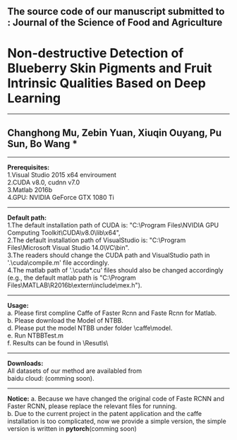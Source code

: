 The source code of our manuscript submitted to : Journal of the Science of Food and Agriculture  
---------------------------------------------------------------------------------------------------  
Non-destructive Detection of Blueberry Skin Pigments and Fruit Intrinsic Qualities Based on Deep Learning  
==========================================================================================================  
****
Changhong Mu, Zebin Yuan, Xiuqin Ouyang, Pu Sun, Bo Wang *    
---------------------------------------------------------  
****
**Prerequisites:**  
1.Visual Studio 2015 x64 enviroument  
2.CUDA v8.0, cudnn v7.0  
3.Matlab 2016b  
4.GPU: NVIDIA GeForce GTX 1080 Ti  
****
**Default path:**  
1.The default installation path of CUDA is: "C:\Program Files\NVIDIA GPU Computing Toolkit\CUDA\v8.0\lib\x64",  
2.The default installation path of VisualStudio is: "C:\Program Files\Microsoft Visual Studio 14.0\VC\bin".  
3.The readers should change the CUDA path and VisualStudio path in '.\cuda\compile.m' file accordingly.  
4.The matlab path of '.\cuda*.cu' files should also be changed accordingly  
(e.g., the default matlab path is "C:\Program Files\MATLAB\R2016b\extern\include\mex.h").  
****
**Usage:**  
a. Please first compline Caffe of Faster Rcnn and Faste Rcnn for Matlab.  
b. Please download the Model of NTBB.  
d. Please put the model NTBB under folder \caffe\model.  
e. Run NTBBTest.m  
f. Results can be found in \Resutls\  
****
**Downloads:**  
All datasets of our method are availabled from  
baidu cloud: (comming soon).  
****  
**Notice:** 
a. Because we have changed the original code of Faste RCNN and Faster RCNN, please replace the relevant files for running.  
b. Due to the current project in the patent application and the caffe installation is too complicated, now we provide a simple version, the simple version is written in **pytorch**(comming soon)

